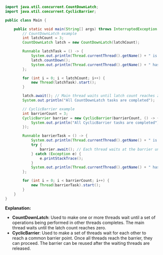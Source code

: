 ```java
import java.util.concurrent.CountDownLatch;
import java.util.concurrent.CyclicBarrier;

public class Main {

    public static void main(String[] args) throws InterruptedException {
        // CountDownLatch example
        int latchCount = 3;
        CountDownLatch latch = new CountDownLatch(latchCount);

        Runnable latchTask = () -> {
            System.out.println(Thread.currentThread().getName() + " is working on CountDownLatch task");
            latch.countDown();
            System.out.println(Thread.currentThread().getName() + " has finished CountDownLatch task");
        };

        for (int i = 0; i < latchCount; i++) {
            new Thread(latchTask).start();
        }

        latch.await(); // Main thread waits until latch count reaches zero
        System.out.println("All CountDownLatch tasks are completed");

        // CyclicBarrier example
        int barrierCount = 3;
        CyclicBarrier barrier = new CyclicBarrier(barrierCount, () -> {
            System.out.println("All CyclicBarrier tasks are completed");
        });

        Runnable barrierTask = () -> {
            System.out.println(Thread.currentThread().getName() + " is working on CyclicBarrier task");
            try {
                barrier.await(); // Each thread waits at the barrier until all threads reach it
            } catch (Exception e) {
                e.printStackTrace();
            }
            System.out.println(Thread.currentThread().getName() + " has finished CyclicBarrier task");
        };

        for (int i = 0; i < barrierCount; i++) {
            new Thread(barrierTask).start();
        }
    }
}
```

**Explanation:**
- **CountDownLatch**: Used to make one or more threads wait until a set of operations being performed in other threads completes. The main thread waits until the latch count reaches zero.
- **CyclicBarrier**: Used to make a set of threads wait for each other to reach a common barrier point. Once all threads reach the barrier, they can proceed. The barrier can be reused after the waiting threads are released.
